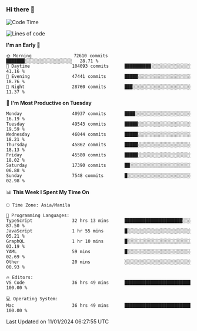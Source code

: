 ### Hi there 👋

<!--START_SECTION:waka-->
![Code Time](http://img.shields.io/badge/Code%20Time-4%2C697%20hrs%2014%20mins-blue)

![Lines of code](https://img.shields.io/badge/From%20Hello%20World%20I%27ve%20Written-111.5%20million%20lines%20of%20code-blue)

**I'm an Early 🐤** 

```text
🌞 Morning                72610 commits       ███████░░░░░░░░░░░░░░░░░░   28.71 % 
🌆 Daytime                104093 commits      ██████████░░░░░░░░░░░░░░░   41.16 % 
🌃 Evening                47441 commits       █████░░░░░░░░░░░░░░░░░░░░   18.76 % 
🌙 Night                  28760 commits       ███░░░░░░░░░░░░░░░░░░░░░░   11.37 % 
```
📅 **I'm Most Productive on Tuesday** 

```text
Monday                   40937 commits       ████░░░░░░░░░░░░░░░░░░░░░   16.19 % 
Tuesday                  49543 commits       █████░░░░░░░░░░░░░░░░░░░░   19.59 % 
Wednesday                46044 commits       █████░░░░░░░░░░░░░░░░░░░░   18.21 % 
Thursday                 45862 commits       █████░░░░░░░░░░░░░░░░░░░░   18.13 % 
Friday                   45580 commits       █████░░░░░░░░░░░░░░░░░░░░   18.02 % 
Saturday                 17390 commits       ██░░░░░░░░░░░░░░░░░░░░░░░   06.88 % 
Sunday                   7548 commits        █░░░░░░░░░░░░░░░░░░░░░░░░   02.98 % 
```


📊 **This Week I Spent My Time On** 

```text
🕑︎ Time Zone: Asia/Manila

💬 Programming Languages: 
TypeScript               32 hrs 13 mins      ██████████████████████░░░   87.50 % 
JavaScript               1 hr 55 mins        █░░░░░░░░░░░░░░░░░░░░░░░░   05.21 % 
GraphQL                  1 hr 10 mins        █░░░░░░░░░░░░░░░░░░░░░░░░   03.19 % 
YAML                     59 mins             █░░░░░░░░░░░░░░░░░░░░░░░░   02.69 % 
Other                    20 mins             ░░░░░░░░░░░░░░░░░░░░░░░░░   00.93 % 

🔥 Editors: 
VS Code                  36 hrs 49 mins      █████████████████████████   100.00 % 

💻 Operating System: 
Mac                      36 hrs 49 mins      █████████████████████████   100.00 % 
```


 Last Updated on 11/01/2024 06:27:55 UTC
<!--END_SECTION:waka-->


<!--
**rad182/rad182** is a ✨ _special_ ✨ repository because its `README.md` (this file) appears on your GitHub profile.

Here are some ideas to get you started:

- 🔭 I’m currently working on ...
- 🌱 I’m currently learning ...
- 👯 I’m looking to collaborate on ...
- 🤔 I’m looking for help with ...
- 💬 Ask me about ...
- 📫 How to reach me: ...
- 😄 Pronouns: ...
- ⚡ Fun fact: ...
-->
